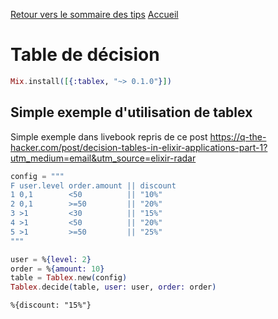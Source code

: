 [Retour vers le sommaire des tips](../TipsSommaire.md)
[Accueil](../README.md)
# Table de décision

```elixir
Mix.install([{:tablex, "~> 0.1.0"}])
```

## Simple exemple d'utilisation de tablex

Simple exemple dans livebook repris de ce post https://q-the-hacker.com/post/decision-tables-in-elixir-applications-part-1?utm_medium=email&utm_source=elixir-radar

```elixir
config = """
F user.level order.amount || discount
1 0,1        <50          || "10%"
2 0,1        >=50         || "20%"
3 >1         <30          || "15%"
4 >1         <50          || "20%"
5 >1         >=50         || "25%"
"""

user = %{level: 2}
order = %{amount: 10}
table = Tablex.new(config)
Tablex.decide(table, user: user, order: order)
```

<!-- livebook:{"output":true} -->

```
%{discount: "15%"}
```